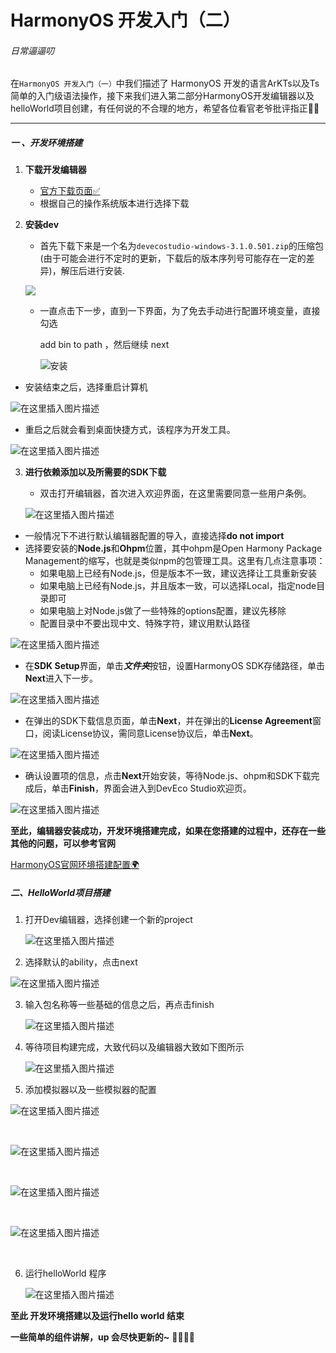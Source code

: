 
# HarmonyOS 开发入门（二）

###### 日常逼逼叨

在``HarmonyOS 开发入门（一）``中我们描述了 HarmonyOS 开发的语言ArKTs以及Ts简单的入门级语法操作，接下来我们进入第二部分HarmonyOS开发编辑器以及helloWorld项目创建，有任何说的不合理的地方，希望各位看官老爷批评指正🤣🤣

---

##### 一 、开发环境搭建

1. **下载开发编辑器**

   - [官方下载页面✅]( https://developer.harmonyos.com/cn/develop/deveco-studio/#download)
   - 根据自己的操作系统版本进行选择下载

2. **安装dev**

   - 首先下载下来是一个名为`devecostudio-windows-3.1.0.501.zip`的压缩包(由于可能会进行不定时的更新，下载后的版本序列号可能存在一定的差异)，解压后进行安装.

   ![](./2-img-01.png)

   - 一直点击下一步，直到一下界面，为了免去手动进行配置环境变量，直接勾选

     add bin to path ，然后继续 next

     ![安装](./2-img-02.png#pic_center)


- 安装结束之后，选择重启计算机

![在这里插入图片描述](./2-img-03.png#pic_center)


- 重启之后就会看到桌面快捷方式，该程序为开发工具。

![在这里插入图片描述](./2-img-04.png#pic_center)


3. **进行依赖添加以及所需要的SDK下载**

   - 双击打开编辑器，首次进入欢迎界面，在这里需要同意一些用户条例。

   ![在这里插入图片描述](./2-img-05.png#pic_center)


- 一般情况下不进行默认编辑器配置的导入，直接选择**do not  import**
- 选择要安装的**Node.js**和**Ohpm**位置，其中ohpm是Open Harmony Package Management的缩写，也就是类似npm的包管理工具。这里有几点注意事项：
   - 如果电脑上已经有Node.js，但是版本不一致，建议选择让工具重新安装
   - 如果电脑上已经有Node.js，并且版本一致，可以选择Local，指定node目录即可
   - 如果电脑上对Node.js做了一些特殊的options配置，建议先移除
   - 配置目录中不要出现中文、特殊字符，建议用默认路径

![在这里插入图片描述](./2-img-06.png#pic_center)


- 在**SDK Setup**界面，单击***文件夹***按钮，设置HarmonyOS SDK存储路径，单击**Next**进入下一步。

![在这里插入图片描述](./2-img-07.png#pic_center)


- 在弹出的SDK下载信息页面，单击**Next**，并在弹出的**License Agreement**窗口，阅读License协议，需同意License协议后，单击**Next**。

![在这里插入图片描述](./2-img-08.png#pic_center)


- 确认设置项的信息，点击**Next**开始安装，等待Node.js、ohpm和SDK下载完成后，单击**Finish**，界面会进入到DevEco Studio欢迎页。

![在这里插入图片描述](./2-img-09.png#pic_center)


**至此，编辑器安装成功，开发环境搭建完成，如果在您搭建的过程中，还存在一些其他的问题，可以参考官网**

[HarmonyOS官网环境搭建配置🌍](https://developer.harmonyos.com/cn/docs/documentation/doc-guides-V3/environment_config-0000001052902427-V3#section551917522319)

##### 二、HelloWorld项目搭建

1. 打开Dev编辑器，选择创建一个新的project

   ![在这里插入图片描述](./2-img-10.png#pic_center)


2. 选择默认的ability，点击next

![在这里插入图片描述](./2-img-11.png#pic_center)


3. 输入包名称等一些基础的信息之后，再点击finish

   ![在这里插入图片描述](./2-img-12.png#pic_center)


4. 等待项目构建完成，大致代码以及编辑器大致如下图所示

   ![在这里插入图片描述](./2-img-13.png#pic_center)


5. 添加模拟器以及一些模拟器的配置

![在这里插入图片描述](./2-img-14.png#pic_center)


   </br>

![在这里插入图片描述](./img.png#pic_center)


   </br>

![在这里插入图片描述](./2-img-15.png#pic_center)


   </br>

![在这里插入图片描述](./2-img-16.png#pic_center)


   </br>

6. 运行helloWorld 程序

   ![在这里插入图片描述](./2-img-17.png#pic_center)




**至此 开发环境搭建以及运行hello world 结束**

**一些简单的组件讲解，up 会尽快更新的~** 🤣🤣🤣🤣